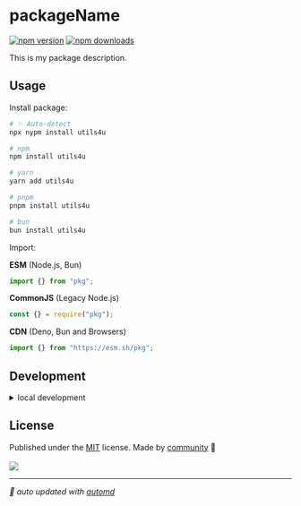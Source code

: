 # packageName

<!-- automd:badges color=yellow -->

[![npm version](https://img.shields.io/npm/v/utils4u?color=yellow)](https://npmjs.com/package/utils4u)
[![npm downloads](https://img.shields.io/npm/dm/utils4u?color=yellow)](https://npmjs.com/package/utils4u)

<!-- /automd -->

This is my package description.

## Usage

Install package:

<!-- automd:pm-install -->

```sh
# ✨ Auto-detect
npx nypm install utils4u

# npm
npm install utils4u

# yarn
yarn add utils4u

# pnpm
pnpm install utils4u

# bun
bun install utils4u
```

<!-- /automd -->

Import:

<!-- automd:jsimport cjs cdn name="pkg" -->

**ESM** (Node.js, Bun)

```js
import {} from "pkg";
```

**CommonJS** (Legacy Node.js)

```js
const {} = require("pkg");
```

**CDN** (Deno, Bun and Browsers)

```js
import {} from "https://esm.sh/pkg";
```

<!-- /automd -->

## Development

<details>

<summary>local development</summary>

- Clone this repository
- Install latest LTS version of [Node.js](https://nodejs.org/en/)
- Enable [Corepack](https://github.com/nodejs/corepack) using `corepack enable`
- Install dependencies using `pnpm install`
- Run interactive tests using `pnpm dev`

</details>

## License

<!-- automd:contributors license=MIT -->

Published under the [MIT](https://github.com/yanhao98/utils4u/blob/main/LICENSE) license.
Made by [community](https://github.com/yanhao98/utils4u/graphs/contributors) 💛
<br><br>
<a href="https://github.com/yanhao98/utils4u/graphs/contributors">
<img src="https://contrib.rocks/image?repo=yanhao98/utils4u" />
</a>

<!-- /automd -->

<!-- automd:with-automd -->

---

_🤖 auto updated with [automd](https://automd.unjs.io)_

<!-- /automd -->
